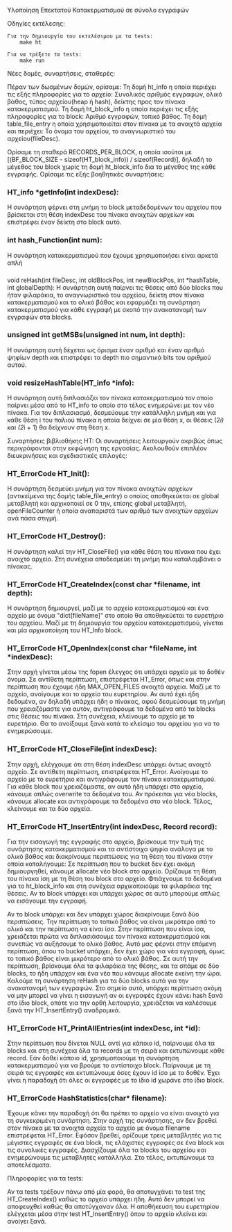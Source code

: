 Υλοποίηση Επεκτατού Κατακερματισμού σε σύνολο εγγραφών

Οδηγίες εκτέλεσης:

	Για την δημιουργία του εκτελέσιμου με τα tests:
		make ht

	Για να τρέξετε τα tests:
		make run

Νέες δομές, συναρτήσεις, σταθερές:

Πέραν των δωσμένων δομών, ορίσαμε:
		Τη δομή ht_info η οποία περιέχει τις εξής πληροφορίες για το αρχείο:
			Συνολικός αριθμός εγγραφών, ολικό βάθος, τύπος αρχείου(heap ή hash), δείκτης προς τον πίνακα κατακερματισμού.
		Τη δομή ht_block_info η οποία περιέχει τις εξής πληροφορίες για το block:
			Αριθμό εγγραφών, τοπικό βάθος.
		Τη δομή table_file_entry η οποία χρησιμοποιείται στον πίνακα με τα ανοιχτά αρχεία και περιέχει:
			Το όνομα του αρχείου, το αναγνωριστικό του αρχείου(fileDesc).

Ορίσαμε τη σταθερά RECORDS_PER_BLOCK, η οποία ισούται με [(BF_BLOCK_SIZE - sizeof(HT_block_info)) / sizeof(Record)],
δηλαδή το μέγεθος του block χωρίς τη δομή ht_block_info δια το μέγεθος της κάθε εγγραφής.
	Ορίσαμε τις εξής βοηθητικές συναρτήσεις:
### HT_info *getInfo(int indexDesc):
Η συνάρτηση φέρνει στη μνήμη το block μεταδεδομένων του αρχείου που βρίσκεται στη θέση indexDesc του πίνακα
ανοιχτών αρχείων και επιστρέφει έναν δείκτη στο block αυτό.

### int hash_Function(int num):
Η συνάρτηση κατακερματισμού που έχουμε χρησιμοποιήσει είναι αρκετά απλή

###
void reHash(int fileDesc, int oldBlockPos, int newBlockPos, int *hashTable, int globalDepth):
Η συνάρτηση αυτή παίρνει τις θέσεις από δύο blocks που ήταν φιλαράκια, το αναγνωριστικό του αρχείου, δείκτη στον 
πίνακα κατακερματισμού και το ολικό βάθος και εφαρμόζει τη συνάρτηση κατακερματισμού για κάθε εγγραφή με σκοπό την 
ανακατανομή των εγγραφών στα blocks.

### unsigned int getMSBs(unsigned int num, int depth):
Η συνάρτηση αυτή δέχεται ως όρισμα έναν αριθμό και έναν αριθμό ψηφίων depth και επιστρέφει τα depth πιο σημαντικά
bits του αριθμού αυτού.

### void resizeHashTable(HT_info *info):
Η συνάρτηση αυτή διπλασιάζει τον πίνακα κατακερματισμού τον οποίο παίρνει μέσα από το HT_info το οποίο στο τέλος 
ενημερώνει με τον νέο πίνακα. Για τον διπλασιασμό, δεσμεύουμε την κατάλληλη μνήμη και για κάθε θέση i του παλιού 
πίνακα η οποία δείχνει σε μία θέση x, οι θέσεις (2*i) και (2*i + 1) θα δείχνουν στη θέση x.

Συναρτήσεις βιβλιοθήκης HT:
	Οι συναρτήσεις λειτουργούν ακριβώς όπως περιγράφονται στην εκφώνηση της εργασίας. Ακολουθούν επιπλέον διευκρινήσεις και 
	σχεδιαστικές επιλογές:

### HT_ErrorCode HT_Init(): 
H συνάρτηση δεσμεύει μνήμη για τον πίνακα ανοιχτών αρχείων (αντικείμενα της δομής table_file_entry) ο οποίος
αποθηκεύεται σε global μεταβλητή και αρχικοποιεί σε 0 την, επίσης global μεταβλητή, openFileCounter ή οποία
 αναπαριστά των αριθμό των ανοιχτών αρχείων ανά πάσα στιγμή.

### HT_ErrorCode HT_Destroy():
Η συνάρτηση καλεί την HT_CloseFile() για κάθε θέση του πίνακα που έχει ανοιχτό αρχείο. Στη συνέχεια αποδεσμεύει
τη μνήμη που καταλαμβάνει ο πίνακας.

### HT_ErrorCode HT_CreateIndex(const char *filename, int depth): 
Η συνάρτηση δημιουργεί, μαζί με το αρχείο κατακερματισμού και ένα αρχείο με όνομα "dict[fileName]" στο οποίο θα 
αποθηκεύεται το ευρετήριο του αρχείου. Μαζί με τη δημιουργία του αρχείου κατακερματισμού, γίνεται και μία αρχικοποίηση
του HT_Info block.
	
### HT_ErrorCode HT_OpenIndex(const char *fileName, int *indexDesc): 
Στην αρχή γίνεται μέσω της fopen έλεγχος ότι υπάρχει αρχείο με το δοθέν όνομα. Σε αντίθετη περίπτωση, επιστρέφεται
HT_Error, όπως και στην περίπτωση που έχουμε ήδη MAX_OPEN_FILES ανοιχτά αρχεία. Μαζί με το αρχείο, ανοίγουμε και το 
αρχείο του ευρετηρίου. Αν αυτό έχει ήδη δεδομένα, αν δηλαδή υπάρχει ήδη ο πίνακας, αφού δεσμεύσουμε τη μνήμη που 
χρειαζόμαστε για αυτόν, αντιγράφουμε τα δεδομένα από τα blocks στις θέσεις του πίνακα. Στη συνέχεια, κλείνουμε το αρχείο
με το ευρετήριο. Θα το ανοίξουμε ξανά κατά το κλείσιμο του αρχείου για να το ενημερώσουμε.
	
### HT_ErrorCode HT_CloseFile(int indexDesc):
Στην αρχή, ελέγχουμε ότι στη θέση indexDesc υπάρχει όντως ανοιχτό αρχείο. Σε αντίθετη περίπτωση, επιστρέφεται HT_Error.
Ανοίγουμε το αρχείο με το ευρετήριο και αντιγράφουμε τον πίνακα κατακερματισμού. Για κάθε block που χρειαζόμαστε, αν 
αυτό ήδη υπάρχει στο αρχείο, κάνουμε απλώς overwrite τα δεδομένα του. Αν πρόκειται για νέα blocks, κάνουμε allocate και
αντιγράφουμε τα δεδομένα στο νέο block. Τέλος, κλείνουμε και τα δύο αρχεία.

### HT_ErrorCode HT_InsertEntry(int indexDesc, Record record):
Για την εισαγωγή της εγγραφής στο αρχείο, βρίσκουμε την τιμή της συνάρτησης κατακερματισμού και τα αντίστοιχα
ψηφία ανάλογα με το ολικό βάθος και διακρίνουμε περιπτώσεις για τη θέση του πίνακα στην οποία καταλήγουμε: 
Σε περίπτωση που το bucket δεν έχει ακόμη δημιουργηθεί, κάνουμε allocate νέο block στο αρχείο. Ορίζουμε τη θέση 
του πίνακα ίση με τη θέση του block στο αρχείο. Φτιάχνουμε τα δεδομένα για το ht_block_info και στη συνέχεια
αρχικοποιούμε τα φιλαράκια της θέσεις.
Αν το block υπάρχει και υπάρχει χώρος σε αυτό μπορούμε απλώς να εισάγουμε την εγγραφή.

Αν το block υπάρχει και δεν υπάρχει χώρος διακρίνουμε ξανά δύο περιπτώσεις. Την περίπτωση το τοπικό βάθος να είναι
μικρότερο από το ολικό και την περίπτωση να είναι ίσα. Στην περίπτωση που είναι ίσα, χρειάζεται πρώτα να διπλασιάσουμε 
τον πίνακα κατακερματισμού και συνεπώς να αυξήσουμε το ολικό βάθος. Αυτό μας φέρνει στην επόμενη περίπτωση, όπου το
bucket υπάρχει, δεν έχει χώρο για νέα εγγραφή, όμως το τοπικό βάθος είναι μικρότερο από το ολικό βάθος. Σε αυτή την 
περίπτωση, βρίσκουμε όλα τα φιλαράκια της θέσης, και τα σπάμε σε δύο blocks, το ήδη υπάρχον και ένα νέο που κάνουμε
allocate εκείνη την ώρα. Καλούμε τη συνάρτηση reHash για τα δύο blocks αυτά για την ανακατανομή των εγγραφών. Στο 
σημείο αυτό, υπάρχει περίπτωση ακόμη να μην μπορεί να γίνει η εισαγωγή αν οι εγγραφές έχουν κάνει hash ξανά στο ίδιο
block, οπότε για την ορθή λειτουργία, χρειάζεται να καλέσουμε ξανά την HT_InsertEntry() αναδρομικά.
	
### HT_ErrorCode HT_PrintAllEntries(int indexDesc, int *id):
Στην περίπτωση που δίνεται NULL αντί για κάποιο id, παίρνουμε όλα τα blocks και στη συνέχεια όλα τα records με τη σειρά
και εκτυπώνουμε κάθε record. Εάν δοθεί κάποιο id, χρησιμοποιούμε τη συνάρτηση κατακερματισμού για να βρούμε το αντίστοιχο
block. Παίρνουμε με τη σειρά τις εγγραφές και εκτυπώνουμε όσες έχουν id ίσο με το δοθέν. Έχει γίνει η παραδοχή ότι όλες οι
εγγραφές με το ίδιο id χωράνε στο ίδιο block. 

### HT_ErrorCode HashStatistics(char* filename):
Έχουμε κάνει την παραδοχή ότι θα πρέπει το αρχείο να είναι ανοιχτό για τη συγκεκριμένη συνάρτηση. Στην αρχή της 
συνάρτησης, αν δεν βρεθεί στον πίνακα με τα ανοιχτά αρχεία το αρχείο με όνομα filename επιστρέφεται HT_Error. Εφόσον 
βρεθεί, ορίζουμε τρεις μεταβλητές για τις μέγιστες εγγραφές σε ένα block, τις ελάχιστες εγγραφές σε ένα block και τις 
συνολικές εγγραφές. Διασχίζουμε όλα τα blocks του αρχείου και ενημερώνουμε τις μεταβλητές κατάλληλα. Στο τέλος, 
εκτυπώνουμε τα αποτελέσματα.

Πληροφορίες για τα tests: 

Αν τα tests τρέξουν πάνω από μία φορά, θα αποτυγχάνει το test της HT_CreateIndex() καθώς το αρχείο υπάρχει ήδη. Αυτό 
δεν μπορεί να αποφευχθεί καθώς θα αποτύγχαναν όλα.
Η αποθήκευση του ευρετηρίου ελέγχεται μέσα στην test HT_InsertEntry() όπου το αρχείο κλείνει και ανοίγει ξανά.
